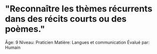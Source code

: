 # "Reconnaître les thèmes récurrents dans des récits courts ou des poèmes."

Âge: 9
Niveau: Praticien
Matière: Langues et communication
Évalué par: Humain